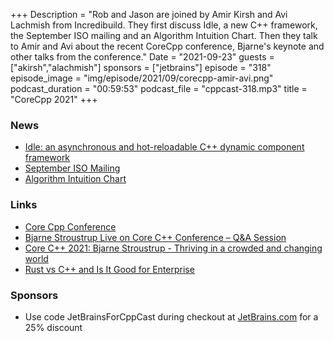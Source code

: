 +++
Description = "Rob and Jason are joined by Amir Kirsh and Avi Lachmish from Incredibuild. They first discuss Idle, a new C++ framework, the September ISO mailing and an Algorithm Intuition Chart. Then they talk to Amir and Avi about the recent CoreCpp conference, Bjarne's keynote and other talks from the conference."
Date = "2021-09-23"
guests = ["akirsh","alachmish"]
sponsors = ["jetbrains"]
episode = "318"
episode_image = "img/episode/2021/09/corecpp-amir-avi.png"
podcast_duration = "00:59:53"
podcast_file = "cppcast-318.mp3"
title = "CoreCpp 2021"
+++

### News ###

 - [Idle: an asynchronous and hot-reloadable C++ dynamic component framework](https://github.com/Naios/idle)
 - [September ISO Mailing](http://www.open-std.org/jtc1/sc22/wg21/docs/papers/2021/#mailing2021-09)
 - [Algorithm Intuition Chart](https://original.fileswhatever.net/algorithms.php)

### Links ###

 - [Core Cpp Conference](https://corecpp.org/)
 - [Bjarne Stroustrup Live on Core C++ Conference – Q&A Session](https://www.incredibuild.com/blog/bjarne-stroustrup-live-on-core-c-conference-qa-session)
 - [Core C++ 2021: Bjarne Stroustrup - Thriving in a crowded and changing world](https://www.youtube.com/watch?v=Q7HcwDE3lsU)
 - [Rust vs C++ and Is It Good for Enterprise](https://www.incredibuild.com/blog/rust-vs-c-and-is-it-good-for-enterprise)

### Sponsors ###

- Use code JetBrainsForCppCast during checkout at [JetBrains.com](https://jb.gg/cppcast) for a 25% discount

